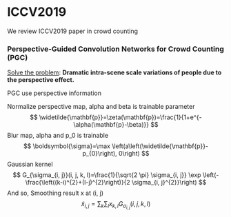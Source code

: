 # ICCV2019

We review ICCV2019 paper in crowd counting



### Perspective-Guided Convolution Networks for Crowd Counting (PGC)

<u>Solve the problem</u>: **Dramatic intra-scene scale variations of people due to the perspective effect.**

PGC use perspective information 



Normalize perspective map, alpha and beta is trainable parameter 
$$
\widetilde{\mathbf{p}}=\zeta(\mathbf{p})=\frac{1}{1+e^{-\alpha(\mathbf{p}-\beta)}}
$$
Blur map, alpha and p_0 is trainable 
$$
\boldsymbol{\sigma}=\max \left(a\left(\widetilde{\mathbf{p}}-p_{0}\right), 0\right)
$$
Gaussian kernel 
$$
G_{\sigma_{i, j}}(i, j, k, l)=\frac{1}{\sqrt{2 \pi} \sigma_{i, j}} \exp \left(-\frac{\left((k-i)^{2}+(l-j)^{2}\right)}{2 \sigma_{i, j}^{2}}\right)
$$
And so, Smoothing result x at (i, j)
$$
\widetilde{x}_{i, j}=\sum_{k} \sum_{l} x_{k, l} G_{\sigma_{i, j}}(i, j, k, l)
$$


